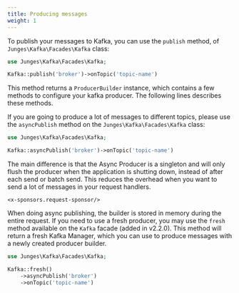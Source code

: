 ```yaml
---
title: Producing messages
weight: 1
---
```


To publish your messages to Kafka, you can use the `publish` method, of `Junges\Kafka\Facades\Kafka` class:

```php
use Junges\Kafka\Facades\Kafka;

Kafka::publish('broker')->onTopic('topic-name')
```

This method returns a `ProducerBuilder` instance, which contains a few methods to configure your kafka producer. 
The following lines describes these methods.

If you are going to produce a lot of messages to different topics, please use the `asyncPublish` method on the `Junges\Kafka\Facades\Kafka` class:

```php
use Junges\Kafka\Facades\Kafka;

Kafka::asyncPublish('broker')->onTopic('topic-name')
```

The main difference is that the Async Producer is a singleton and will only flush the producer when the application is shutting down, instead of after each send or batch send. 
This reduces the overhead when you want to send a lot of messages in your request handlers.

```+parse
<x-sponsors.request-sponsor/>
```

When doing async publishing, the builder is stored in memory during the entire request. If you need to use a fresh producer, you may use the `fresh` method
available on the `Kafka` facade (added in v2.2.0). This method will return a fresh Kafka Manager, which you can use to produce messages with a newly created producer builder.


```php
use Junges\Kafka\Facades\Kafka;

Kafka::fresh()
    ->asyncPublish('broker')
    ->onTopic('topic-name')
```